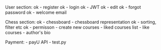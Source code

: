 User section:
ok    - register
ok    - login 
ok    - JWT
ok    - edit
ok    - forgot password
ok    - welcome email

Chess section:
ok    - chessboard
    - chessboard representation
ok    - sorting, filter etc
ok    - permisson
    - create new courses
    - liked courses list
    - like courses
    - author's bio

Payment:
    - payU API
    - test.py